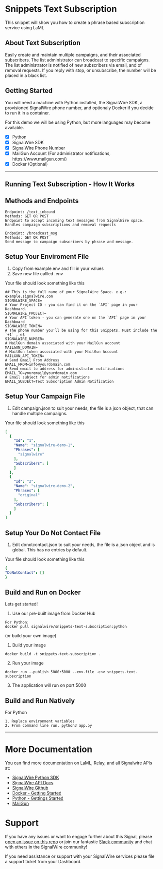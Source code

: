 # Snippets Text Subscription
This snippet will show you how to create a phrase based subscription service using LaML
## About Text Subscription
Easily create and maintain multiple campaigns, and their associated subscribers. The list administrator can broadcast to specific campaigns. The list administrator is notified of new subscribers via email, and of removal requests. If you reply with stop, or unsubscribe, the number will be placed in a black list.
## Getting Started
You will need a machine with Python installed, the SignalWire SDK, a provisioned SignalWire phone number, and optionaly Docker if you decide to run it in a container.

For this demo we will be using Python, but more languages may become available.

- [x] Python
- [x] SignalWire SDK
- [x] SignalWire Phone Number
- [x] MailGun Account (For administrator notifications, https://www.mailgun.com/)
- [x] Docker (Optional)
----
## Running Text Subscription - How It Works
## Methods and Endpoints

```
Endpoint: /text_inbound
Methods: GET OR POST
Endpoint to accept incoming text messages from SignalWire space.
Handles campaign subscriptions and removal requests
```

```
Endpoint: /broadcast_msg
Methods: GET OR POST
Send message to campaign subscribers by phrase and message.
```

## Setup Your Enviroment File

1. Copy from example.env and fill in your values
2. Save new file callled .env

Your file should look something like this
```
## This is the full name of your SignalWire Space. e.g.: example.signalwire.com
SIGNALWIRE_SPACE=
# Your Project ID - you can find it on the `API` page in your Dashboard.
SIGNALWIRE_PROJECT=
# Your API token - you can generate one on the `API` page in your Dashboard
SIGNALWIRE_TOKEN=
# The phone number you'll be using for this Snippets. Must include the `+1` , e$
SIGNALWIRE_NUMBER=
# MailGun domain associated with your MailGun account
MAILGUN_DOMAIN=
# MailGun token associated with your MailGun Account
MAILGUN_API_TOKEN=
# Send Email From Address
EMAIL_FROM=info@yourdomain.com
# Send email to address for administrator notifications
EMAIL_TO=youremail@yourdomain.com
# Email subject for admin notifications
EMAIL_SUBJECT=Text Subscription Admin Notification

```

## Setup Your Campaign File

1. Edit campaign.json to suit your needs, the file is a json object, that can handle multiple campaigns.

Your file should look something like this
```yaml
[
  {
    "Id": "1",
    "Name": "signalwire-demo-1",
    "Phrases": [
      "signalwire"
    ],
    "Subscribers": [
    ]
  },
  {
    "Id": "2",
    "Name": "signalwire-demo-2",
    "Phrases": [
      "original"
    ],
    "Subscribers": [
    ]
  }
]
```
## Setup Your Do Not Contact File

1. Edit donotcontact.json to suit your needs, the file is a json object and is global. This has no entries by default.

Your file should look something like this
```yaml
{
"DoNotContact": []
}
```

## Build and Run on Docker
Lets get started!
1. Use our pre-built image from Docker Hub 
```
For Python:
docker pull signalwire/snippets-text-subscription:python
```
(or build your own image)

1. Build your image
```
docker build -t snippets-text-subscription .
```
2. Run your image
```
docker run --publish 5000:5000 --env-file .env snippets-text-subscription
```
3. The application will run on port 5000

## Build and Run Natively
For Python
```
1. Replace environment variables
2. From command line run, python3 app.py
```

----
# More Documentation
You can find more documentation on LaML, Relay, and all Signalwire APIs at:
- [SignalWire Python SDK](https://github.com/signalwire/signalwire-python)
- [SignalWire API Docs](https://docs.signalwire.com)
- [SignalWire Github](https://gituhb.com/signalwire)
- [Docker - Getting Started](https://docs.docker.com/get-started/)
- [Python - Gettings Started](https://docs.python.org/3/using/index.html)
- [MailGun](https://www.mailgun.com/)

# Support
If you have any issues or want to engage further about this Signal, please [open an issue on this repo](../../issues) or join our fantastic [Slack community](https://signalwire.community) and chat with others in the SignalWire community!

If you need assistance or support with your SignalWire services please file a support ticket from your Dashboard. 

